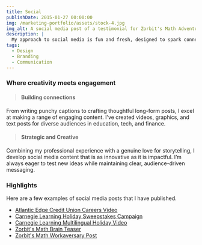 ```yaml
---
title: Social
publishDate: 2015-01-27 00:00:00
img: /marketing-portfolio/assets/stock-4.jpg
img_alt: A social media post of a testimonial for Zorbit's Math Adventure from a teacher at NLESD.
description: |
  My approach to social media is fun and fresh, designed to spark connection. Canva has been my go-to for projects ranging from formal event invitations to game development assets, so you can trust me to create standout visuals for any social media platform.
tags:
  - Design
  - Branding
  - Communication
---
```


<!-- ## Where creativity meets engagement -->

>

### Where creativity meets engagement

>#### Building connections
From writing punchy captions to crafting thoughtful long-form posts, I excel at making a range of engaging content. I’ve created videos, graphics, and text posts for diverse audiences in education, tech, and finance.

>#### Strategic and Creative  
Combining my professional experience with a genuine love for storytelling, I develop social media content that is as innovative as it is impactful. I’m always eager to test new ideas while maintaining clear, audience-driven messaging.

### Highlights  
Here are a few examples of social media posts that I have published.

- <a href="https://www.linkedin.com/feed/update/urn:li:activity:7278431339681308673" target="_blank" rel="noopener noreferrer">Atlantic Edge Credit Union Careers Video</a>  
- <a href="https://twitter.com/carnegielearn/status/1602348287255887872" target="_blank" rel="noopener noreferrer">Carnegie Learning Holiday Sweepstakes Campaign</a>  
- <a href="https://www.linkedin.com/feed/update/urn:li:activity:7012086183727951872/" target="_blank" rel="noopener noreferrer">Carnegie Learning Multilingual Holiday Video</a>  
- <a href="https://x.com/ZorbitsMath/status/1584900136202895360" target="_blank" rel="noopener noreferrer">Zorbit's Math Brain Teaser</a>  
- <a href="https://www.linkedin.com/feed/update/urn:li:activity:6901525016937385984/" target="_blank" rel="noopener noreferrer">Zorbit's Math Workaversary Post</a>  
